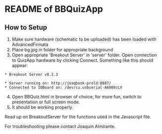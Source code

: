 README of BBQuizApp
===================

How to Setup
------------

1. Make sure hardware (schematic to be uploaded) has been loaded with AdvancedFirmata
2. Place bg.jpg in folder for appropriate background
3. Open appropriate 'Breakout Server' in 'server' folder. Open connection to QuizApp hardware by clicking Connect. Something like this should appear:

```
* Breakout Server v0.2.3

* Server running on: http://joaqbook-prold:8887/
* Connected to IOBoard on: /dev/cu.usbserial-A6008cLV
```

4. Open BBQuiz.html in browser of choice, for more fun, switch to presentation or full screen mode.
5. It should be working properly.

Read up on BreakoutServer for the functions used in the Javascript file.

For troubleshooting please contact Joaquin Almirante.

